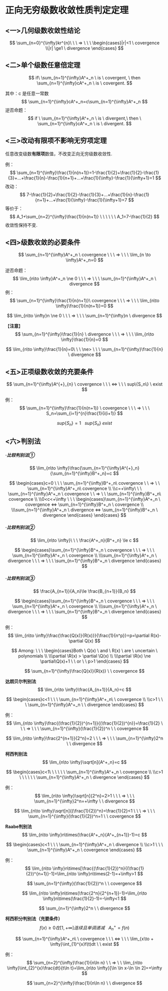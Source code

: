 # 正向无穷级数收敛性质判定定理

## <一>几何级数收敛性结论

$$
\sum_{n=0}^{\infty}kr^{n}\ \ \ => \ \ \  \begin{cases}|r|<1 \ covergence \\|r| \ge1 \ divergence \end{cases}
$$

## <二>单个级数任意倍定理

$$
if\ \sum_{n=1}^{\infty}A^+_n \ is \ covergent, \ then \sum_{n=1}^{\infty}cA^+_n \ is \ covergent.
$$

其中：c 是任意一常数
$$
\sum_{n=1}^{\infty}cA^+_n=c\sum_{n=1}^{\infty}A^+_n
$$
逆否命题：
$$
if \  \sum_{n=1}^{\infty}A^+_n \ is \ divergent,\ then \ \sum_{n=1}^{\infty}cA^+_n \ is \ divergent.
$$

## <三>改动有限项不影响无穷项定理

任意改变级数**有限项**数值，不改变正向无穷级数收敛性.

例：
$$
\sum_{n=1}^{\infty}\frac{1}{n(n+1)}=1-\frac{1}{2}+\frac{1}{2}-\frac{1}{3}+...+\frac{1}{n}-\frac{1}{n+1}+...+\frac{1}{\infty}-\frac{1}{\infty+1}=1
$$
改动：
$$
7-\frac{1}{2}+\frac{1}{2}-\frac{1}{3}+...+\frac{1}{n}-\frac{1}{n+1}+...+\frac{1}{\infty}-\frac{1}{\infty+1}=7
$$
等价于：
$$
A_1+\sum_{n=2}^{\infty}\frac{1}{n(n+1)} \ \ \ \ \ \ A_1=7-\frac{1}{2}
$$
收敛性保持不变.

## <四>级数收敛的必要条件

$$
\sum_{n=1}^{\infty}A^+_n \ covergence \ \ \ => \ \ \ \lim_{n \to \infty}A^+_n=0
$$

逆否命题：
$$
\lim_{n\to \infty}A^+_n \ne 0 \ \ \ => \ \ \ \sum_{n=1}^{\infty}A^+_n \ divergence
$$
例：
$$
\sum_{n=1}^{\infty}\frac{1}{n(n+1)}\ covergence \ \ \ => \ \ \ \lim_{n\to \infty}\frac{1}{n(n+1)}=0
$$

$$
\lim_{n\to \infty}n \ne 0 \ \ \ => \ \ \ \sum_{n=1}^{\infty}n \ divergence
$$

【**注意**】
$$
\sum_{n=1}^{\infty}\frac{1}{n} \ divergence \ \ \ => \ \ \ \lim_{n\to \infty}\frac{1}{n}=0
$$

$$
\lim_{n\to \infty}\frac{1}{n}=0\ \ \ \ne> \ \ \ \sum_{n=1}^{\infty}\frac{1}{n} \ divergence
$$

## <五>正项级数收敛的充要条件

$$
\sum_{n=1}^{\infty}A^{+}_{n} \ covergence \ \ \ <=> \ \ \ sup\{S_n\} \ exist
$$

例：
$$
\sum_{n=1}^{\infty}\frac{1}{n(n+1)} \ covergence \ \ \ => \ \ \ S_n=\sum_{i=1}^{n}\frac{1}{i(i+1)}
$$

$$
sup\{S_n\}=1 \ \ \ sup\{S_n\} \ exist
$$

## <六>判别法

##### ·比较判别法①

$$
\lim_{n\to \infty}\frac{\sum_{n=1}^{\infty}A^{+}_n}{\sum_{n=1}^{\infty}B^+_n}=c
$$

$$
\begin{cases}c=0 \ \ \ \sum_{n=1}^{\infty}B^+_n\ covergence \ \ => \ \ \sum_{n=1}^{\infty}A^+_n\ covergence
\\
\\c=+\infty\ \ \ \sum_{n=1}^{\infty}A^+_n \ covergence \ \ => \ \ \sum_{n=1}^{\infty}B^+_n\ covergence
\\
\\0<c<+\infty \ \ \  \begin{cases}\sum_{n=1}^{\infty}A^+_n \ covergence <=> \sum_{n=1}^{\infty}B^+_n \ covergence
\\
\\\sum_{n=1}^{\infty}A^+_n \ divergence <=> \sum_{n=1}^{\infty}B^+_n \ divergence
\end{cases}
\end{cases}
$$

##### ·比较判别法②

$$
\lim_{n\to \infty}\ \ \  \frac{A^+_n}{B^+_n} \le c
$$

$$
\begin{cases}\sum_{n=1}^{\infty}B^+_n \ covergence \ \ \ => \ \ \ \sum_{n=1}^{\infty}A^+_n \ covergence
\\
\\\sum_{n=1}^{\infty}A^+_n \ divergence \ \ \ => \ \ \ \sum_{n=1}^{\infty}B^+_n \ divergence
\end{cases}
$$

##### ·比较判别法③

$$
\frac{A_{n+1}}{A_n}\le \frac{B_{n+1}}{B_n}
$$

$$
\begin{cases}\sum_{n=1}^{\infty}B^+_n \ covergence \ \ \ => \ \ \ \sum_{n=1}^{\infty}A^+_n \ covergence
\\
\\\sum_{n=1}^{\infty}A^+_n \ divergence \ \ \ => \ \ \ \sum_{n=1}^{\infty}B^+_n \ divergence
\end{cases}
$$

例：
$$
\lim_{n\to \infty}\frac{\frac{Q(x)}{R(x)}}{\frac{1}{n^p}}=p=\partial R(x)-\partial Q(x)
$$

$$
Among: \ \ \ \begin{cases}Both \ Q(x) \ and \ R(x) \ are \ uncertain \ polynomials
\\
\\\partial \R(x) > \partial \Q(x)
\\
\\\partial \R(x) \ne \partial\Q(x)+1 \ \ or \ \ p>1
\end{cases}
$$

$$
\sum_{n=1}^{\infty}\frac{Q(x)}{R(x)} \ \ covergence
$$



**达朗贝尔判别法**
$$
\lim_{n\to \infty}\frac{A_{n+1}}{A_n}=c
$$

$$
\begin{cases}c<1 \ \ \ \sum_{n=1}^{\infty}A^+_n\ \ covergence
\\
\\c>1 \ \ \ \sum_{n=1}^{\infty}A^+_n \ \ divergence
\end{cases}
$$

例：
$$
\lim_{n\to \infty}\frac{(\frac{1}{2})^{n+1}}{(\frac{1}{2})^{n}}=\frac{1}{2} \ \ \ => \ \ \ \sum_{n=1}^{\infty}(\frac{1}{2})^n \ \ covergence
$$

$$
\lim_{n\to \infty}\frac{2^{n+1}}{2^n}=2 \ \ \ => \ \ \ \sum_{n=1}^{\infty}2^n \ \ divergence
$$

**柯西判别法**
$$
\lim_{n\to \infty}\sqrt[n]{A^+_n}=c
$$

$$
\begin{cases}c<1\ \ \ \ \ \ \sum_{n=1}^{\infty}A^+_n \ covergence
\\
\\c>1 \ \ \ \ \ \ \sum_{n=1}^{\infty}A^+_n \ divergence
\end{cases}
$$

例：
$$
\lim_{n\to \infty}\sqrt[n]{2^n}=2>1 \ \ \ => \ \ \ \sum_{n=1}^{\infty}2^n=+\infty \ \ divergence
$$

$$
\lim_{n\to \infty}\sqrt[n]{(\frac{1}{2})^n}=\frac{1}{2}<1 \ \ \ => \ \ \ \sum_{n=1}^{\infty}(\frac{1}{2})^n=1 \ \ covergence
$$

**Raabe判别法**
$$
\lim_{n\to \infty}n\times(\frac{A^+_n}{A^+_{n+1}}-1)=c
$$

$$
\begin{cases}c<1 \ \ \ \sum_{n=1}^{\infty}A^+_n \ divergence
\\
\\c>1 \ \ \ \sum_{n=1}^{\infty}A^+_n \ covergence
\end{cases}
$$

例：
$$
\lim_{n\to \infty}n\times[\frac{(\frac{1}{2})^n}{(\frac{1}{2})^{n+1}}-1]=\lim_{n\to \infty}n\times(2-1)=+\infty>1
$$

$$
\sum_{n=1}^{\infty}(\frac{1}{2})^n \ \ covergence
$$

$$
\lim_{n\to \infty}n\times(\frac{2^n}{2^{n+1}}-1)=\lim_{n\to \infty}n\times(\frac{1}{2}-1)=-\infty<1
$$

$$
\sum_{n=1}^{\infty}2^n \ \ divergence
$$

**柯西积分判别法（充要条件）**
$$
f(x)\ge0在[1,+\infty]连续且单调递减 \ \ \ A^+_n=f(n)
$$

$$
\sum_{n=1}^{\infty}A^+_n\ \ covergence \ \ \ <=> \ \ \ \lim_{x\to + \infty}\int_{1}^{x}f(t)dt \ \ exist
$$

例：
$$
\sum_{n=2}^{\infty}\frac{1}{n\ln n} \ \ => \ \ \lim_{n\to \infty}\int_{2}^{x}\frac{dt}{t\ln t}=\lim_{n\to \infty}[\ln \ln x-\ln \ln 2]=+\infty
$$

$$
\sum_{n=2}^{\infty}\frac{1}{n\ln n} \ \ divergence
$$